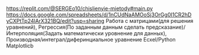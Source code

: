 https://replit.com/@SERGEo10/chislienyie-mietody#main.py 
https://docs.google.com/spreadsheets/d/1nCUdNaAMOoSj3OrGg0I1CR2hDyCXPtTp24lArX321BQ/edit?usp=sharing
Работа с матрицами(для решения уравнений), Регрессия(По заданным данным сделать предсказание)/ Интерполяция(Задать математически уровнение для данных), Производная/интеграл/диферинциальное уравнение Ecxel/Python Matplotlicb
